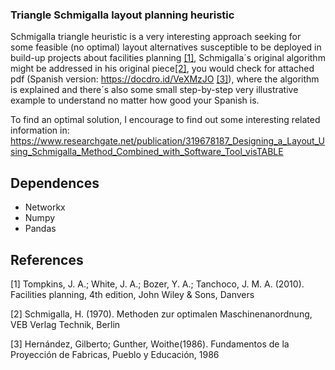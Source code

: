 ### Triangle Schmigalla layout planning heuristic

Schmigalla triangle heuristic is a very interesting approach  seeking for some feasible (no optimal) layout alternatives susceptible to be deployed in build-up projects about facilities planning [[1]](#1), Schmigalla´s original algorithm might be addressed in his original piece[[2]](#1), you would check for attached pdf (Spanish version: https://docdro.id/VeXMzJO [[3]](#3)), where the algorithm is explained and there´s also some small step-by-step very illustrative example  to understand no matter how good your Spanish is.

To find an optimal solution, I encourage to find out some interesting related information in: https://www.researchgate.net/publication/319678187_Designing_a_Layout_Using_Schmigalla_Method_Combined_with_Software_Tool_visTABLE

## Dependences

- Networkx
- Numpy
- Pandas


## References
<a id="1">[1]</a> Tompkins, J. A.; White, J. A.; Bozer, Y. A.; Tanchoco, J. M. A. (2010). Facilities planning, 4th edition, John Wiley & Sons, Danvers

<a id="1">[2]</a> Schmigalla,  H. (1970).  Methoden zur  optimalen  Maschinenanordnung, VEB  Verlag  Technik, Berlin

<a id="1">[3]</a> Hernández, Gilberto; Gunther, Woithe(1986). Fundamentos de la Proyección de Fabricas, Pueblo y Educación, 1986
